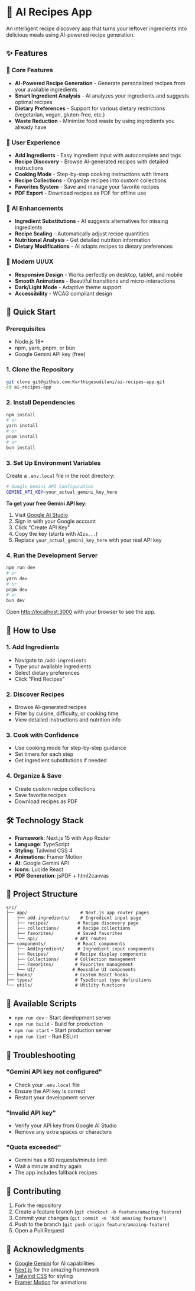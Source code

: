 # 🍳 AI Recipes App

An intelligent recipe discovery app that turns your leftover ingredients into delicious meals using AI-powered recipe generation.

## ✨ Features

### 🎯 **Core Features**
- **AI-Powered Recipe Generation** - Generate personalized recipes from your available ingredients
- **Smart Ingredient Analysis** - AI analyzes your ingredients and suggests optimal recipes
- **Dietary Preferences** - Support for various dietary restrictions (vegetarian, vegan, gluten-free, etc.)
- **Waste Reduction** - Minimize food waste by using ingredients you already have

### 📱 **User Experience**
- **Add Ingredients** - Easy ingredient input with autocomplete and tags
- **Recipe Discovery** - Browse AI-generated recipes with detailed instructions
- **Cooking Mode** - Step-by-step cooking instructions with timers
- **Recipe Collections** - Organize recipes into custom collections
- **Favorites System** - Save and manage your favorite recipes
- **PDF Export** - Download recipes as PDF for offline use

### 🤖 **AI Enhancements**
- **Ingredient Substitutions** - AI suggests alternatives for missing ingredients
- **Recipe Scaling** - Automatically adjust recipe quantities
- **Nutritional Analysis** - Get detailed nutrition information
- **Dietary Modifications** - AI adapts recipes to dietary preferences

### 🎨 **Modern UI/UX**
- **Responsive Design** - Works perfectly on desktop, tablet, and mobile
- **Smooth Animations** - Beautiful transitions and micro-interactions
- **Dark/Light Mode** - Adaptive theme support
- **Accessibility** - WCAG compliant design

## 🚀 Quick Start

### Prerequisites
- Node.js 18+ 
- npm, yarn, pnpm, or bun
- Google Gemini API key (free)

### 1. Clone the Repository
```bash
git clone git@github.com:Karthigesudilani/ai-recipes-app.git
cd ai-recipes-app
```

### 2. Install Dependencies
```bash
npm install
# or
yarn install
# or
pnpm install
# or
bun install
```

### 3. Set Up Environment Variables

Create a `.env.local` file in the root directory:

```bash
# Google Gemini API Configuration
GEMINI_API_KEY=your_actual_gemini_key_here
```

**To get your free Gemini API key:**
1. Visit [Google AI Studio](https://makersuite.google.com/app/apikey)
2. Sign in with your Google account
3. Click "Create API Key"
4. Copy the key (starts with `AIza...`)
5. Replace `your_actual_gemini_key_here` with your real API key

### 4. Run the Development Server
```bash
npm run dev
# or
yarn dev
# or
pnpm dev
# or
bun dev
```

Open [http://localhost:3000](http://localhost:3000) with your browser to see the app.

## 🎯 How to Use

### 1. **Add Ingredients**
- Navigate to `/add-ingredients`
- Type your available ingredients
- Select dietary preferences
- Click "Find Recipes"

### 2. **Discover Recipes**
- Browse AI-generated recipes
- Filter by cuisine, difficulty, or cooking time
- View detailed instructions and nutrition info

### 3. **Cook with Confidence**
- Use cooking mode for step-by-step guidance
- Set timers for each step
- Get ingredient substitutions if needed

### 4. **Organize & Save**
- Create custom recipe collections
- Save favorite recipes
- Download recipes as PDF

## 🛠️ Technology Stack

- **Framework**: Next.js 15 with App Router
- **Language**: TypeScript
- **Styling**: Tailwind CSS 4
- **Animations**: Framer Motion
- **AI**: Google Gemini API
- **Icons**: Lucide React
- **PDF Generation**: jsPDF + html2canvas

## 📁 Project Structure

```
src/
├── app/                    # Next.js app router pages
│   ├── add-ingredients/    # Ingredient input page
│   ├── recipes/           # Recipe discovery page
│   ├── collections/       # Recipe collections
│   ├── favorites/         # Saved favorites
│   └── api/              # API routes
├── components/            # React components
│   ├── AddIngredient/     # Ingredient input components
│   ├── Recipes/          # Recipe display components
│   ├── Collections/      # Collection management
│   ├── Favorites/        # Favorites management
│   └── UI/              # Reusable UI components
├── hooks/                # Custom React hooks
├── types/                # TypeScript type definitions
└── utils/                # Utility functions
```

## 🔧 Available Scripts

- `npm run dev` - Start development server
- `npm run build` - Build for production
- `npm run start` - Start production server
- `npm run lint` - Run ESLint

## 🚨 Troubleshooting

### **"Gemini API key not configured"**
- Check your `.env.local` file
- Ensure the API key is correct
- Restart your development server

### **"Invalid API key"**
- Verify your API key from Google AI Studio
- Remove any extra spaces or characters

### **"Quota exceeded"**
- Gemini has a 60 requests/minute limit
- Wait a minute and try again
- The app includes fallback recipes

## 🤝 Contributing

1. Fork the repository
2. Create a feature branch (`git checkout -b feature/amazing-feature`)
3. Commit your changes (`git commit -m 'Add amazing feature'`)
4. Push to the branch (`git push origin feature/amazing-feature`)
5. Open a Pull Request

## 🙏 Acknowledgments

- [Google Gemini](https://ai.google.dev/) for AI capabilities
- [Next.js](https://nextjs.org/) for the amazing framework
- [Tailwind CSS](https://tailwindcss.com/) for styling
- [Framer Motion](https://www.framer.com/motion/) for animations
